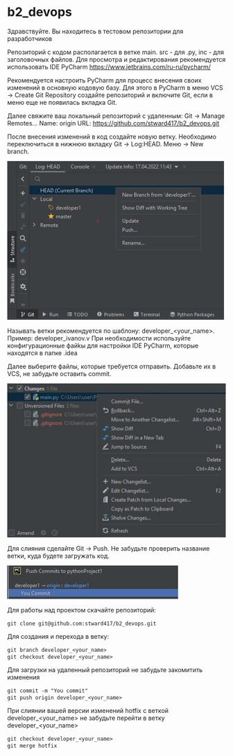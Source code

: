 # b2_devops

Здравствуйте. Вы находитесь в тестовом репозитории для разработчиков

Репозиторий с кодом располагается в ветке main.
src - для .py, inc - для заголовочных файлов.
Для просмотра и редактирования рекомендуется использовать IDE PyCharm https://www.jetbrains.com/ru-ru/pycharm/

Рекомендуется настроить PyCharm для процесс внесения своих изменений в основную кодовую базу.
Для этого в PyCharm в меню VCS -> Create Git Repository создайте репозиторий и включите Git, если в меню еще не появилась вкладка Git.

Далее свяжите ваш локальный репозиторий с удаленным: Git -> Manage Remotes... 
Name: origin
URL: https://github.com/stward417/b2_devops.git

После внесения изменений в код создайте новую ветку. Необходимо переключиться в нижнюю вкладку Git -> Log:HEAD. Меню -> New branch.

![newbranch](https://github.com/stward417/b2_devops/blob/main/others/newbranch.jpg)

Называть ветки рекомендуется по шаблону: developer_<your_name>. Пример: developer_ivanov.v
При необходимости используйте конфигурационные файkы для настройки IDE PyCharm, которые находятся в папке .idea

Далее выберите файлы, которые требуется отправить. Добавьте их в VCS, не забудьте оставить commit.

![newbranch](https://github.com/stward417/b2_devops/blob/main/others/addfile.jpg)

Для слияния сделайте Git -> Push. Не забудьте проверить название ветки, куда будете загружать код.

![newbranch](https://github.com/stward417/b2_devops/blob/main/others/newpush.jpg)


Для работы над проектом скачайте репозиторий:
```
git clone git@github.com:stward417/b2_devops.git
```

Для создания и перехода в ветку:
```
git branch developer_<your_name>
git checkout developer_<your_name>
```

Для загрузки на удаленный репозиторий не забудьте закомитить изменения
```
git commit -m "You commit"
git push origin developer_<your_name>
```

При слиянии вашей версии изменений hotfix с веткой developer_<your_name> не забудьте перейти
в ветку developer_<your_name>
```
git checkout developer_<your_name>
git merge hotfix
```
